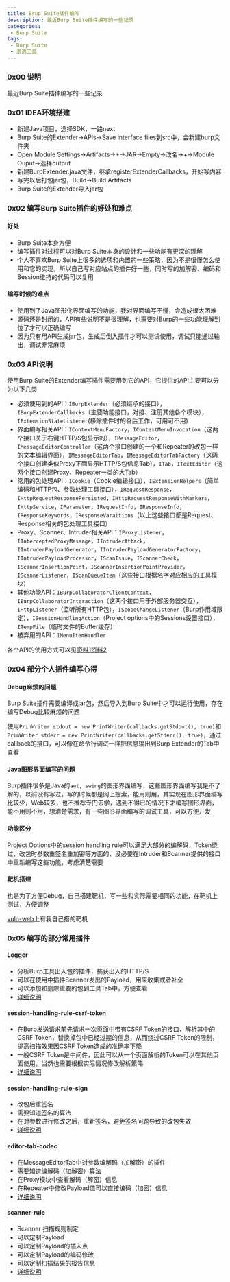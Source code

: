 ```yaml
---
title: Brup Suite插件编写
description: 最近Burp Suite插件编写的一些记录
categories:
 - Burp Suite
tags:
 - Burp Suite
 - 渗透工具
---
```


### 0x00 说明
最近Burp Suite插件编写的一些记录

### 0x01 IDEA环境搭建
* 新建Java项目，选择SDK，一路next
* Burp Suite的Extender->APIs->Save interface files到src中，会新建burp文件夹
* Open Module Settings->Artifacts->+->JAR->Empty->改名->+->Module Ouput->选择output
* 新建BurpExtender.java文件，继承registerExtenderCallbacks，开始写内容
* 写完以后打包jar包，Build->Build Artifacts
* Burp Suite的Extender导入jar包


### 0x02 编写Burp Suite插件的好处和难点
#### 好处
* Burp Suite本身方便
* 编写插件对过程可以对Burp Suite本身的设计和一些功能有更深的理解
* 个人不喜欢Burp Suite上很多的选项和内置的一些策略，因为不是很懂怎么使用和它的实现，所以自己写对应站点的插件好一些，同时写的加解密、编码和Session维持的代码可以复用

#### 编写时候的难点
* 使用到了Java图形化界面编写的功能，我对界面编写不懂，会造成很大困难
* 源码还是封闭的，API有些说明不是很理解，也需要对Burp的一些功能理解到位了才可以正确编写
* 因为只有用API生成jar包，生成后倒入插件才可以测试使用，调试只能通过输出，调试非常麻烦

### 0x03 API说明
使用Burp Suite的Extender编写插件需要用到它的API，它提供的API主要可以分为以下几类
* 必须使用到的API：`IBurpExtender`（必须继承的接口），`IBurpExtenderCallbacks`（主要功能接口，对接、注册其他各个模块），`IExtensionStateListener`(移除插件时的善后工作，可用可不用)
* 界面编写相关API：`IContextMenuFactory`，`IContextMenuInvocation`（这两个接口关于右键HTTP/S包显示的），`IMessageEditor`，`IMessageEditorController`（这两个接口创建的一个和Repeater的改包一样的文本编辑界面），`IMessageEditorTab`，`IMessageEditorTabFactory`（这两个接口创建类似Proxy下面显示HTTP/S包信息Tab），`ITab`，`ITextEditor`（这两个接口创建Proxy、Repeater一类的大Tab）
* 常用的包处理API：`ICookie`（Cookie编辑接口），`IExtensionHelpers`（简单编码和HTTP包、参数处理工具接口），`IRequestResponse`，`IHttpRequestResponsePersisted`，`IHttpRequestResponseWithMarkers`，`IHttpService`，`IParameter`，`IRequestInfo`，`IResponseInfo`，`IResponseKeywords`，`IResponseVaraitions`（以上这些接口都是Request、Response相关的包处理工具接口）
* Proxy、Scanner、Intruder相关API：`IProxyListener`，`IInterceptedProxyMessage`，`IIntruderAttack`，`IIntruderPayloadGenerator`，`IIntruderPayloadGeneratorFactory`，`IIntruderPayloadProcessor`，`IScanIssue`，`IScannerCheck`，`IScannerInsertionPoint`，`IScannerInsertionPointProvider`，`IScannerListener`，`IScanQueueItem`（这些接口根据名字对应相应的工具模块）
* 其他功能API：`IBurpCollaboratorClientContext`，`IBurpCollaboratorInteraction`（这两个接口用于外部服务器交互），`IHttpListener`（监听所有HTTP包），`IScopeChangeListener`（Burp作用域限定），`ISessionHandlingAction`（Project options中的Sessions设置接口），`ITempFile`（临时文件的Buffer缓存）
* 被弃用的API：`IMenuItemHandler`

各个API的使用方式可以见[资料1]()[资料2]()

### 0x04 部分个人插件编写心得
#### Debug麻烦的问题
Burp Suite插件需要编译成jar包，然后导入到Burp Suite中才可以运行使用，存在编写Debug比较麻烦的问题

使用`PrinWriter stdout = new PrintWriter(callbacks.getStdout(), true)`和`PrinWriter stderr = new PrintWriter(callbacks.getStderr(), true)`，通过callback的接口，可以像在命令行调试一样把信息输出到Burp Extender的Tab中查看

#### Java图形界面编写的问题
Burp插件很多是Java的`awt, swing`的图形界面编写，这些图形界面编写我是不了解的，以前没有写过，写的时候都是网上搜索，能用则用，其实现在图形界面编写比较少，Web较多，也不推荐专门去学，遇到不得已的情况下才编写图形界面，能不用则不用，想清楚需求，有一些图形界面编写的调试工具，可以方便开发

#### 功能区分
Project Options中的session handling rule可以满足大部分的编解码，Token绕过，改包时参数重签名重加密等方面的，没必要在Intruder和Scanner提供的接口中重新编写这些功能，考虑清楚需要

#### 靶机搭建
也是为了方便Debug，自己搭建靶机，写一些和实际需要相同的功能，在靶机上测试，方便调整

[vuln-web](https://github.com/milkfr/burp-extenders/tree/master/vuln-web)上有我自己搭的靶机

### 0x05 编写的部分常用插件
#### Logger
* 分析Burp工具出入包的插件，捕获出入的HTTP/S
* 可以在使用中插件Scanner发出的Payload，用来收集或者补全
* 可以添加和删除重要的包到工具Tab中，方便查看
* [详细说明](https://milkfr.github.io/burp%20suite/2018/05/21/burp-extender-logger/)

#### session-handling-rule-csrf-token
* 在Burp发送请求前先请求一次页面中带有CSRF Token的接口，解析其中的CSRF Token，替换掉包中已经过期的信息，从而绕过CSRF Token的限制，提高扫描效果因CSRF Token造成的准确率下降
* 一般CSRF Token是中间件，因此可以从一个页面解析的Token可以在其他页面使用，当然也需要根据实际情况修改解析策略
* [详细说明](https://milkfr.github.io/burp%20suite/2018/05/21/burp-extender-session-handling-rule-csrf-token/)

#### session-handling-rule-sign
* 改包后重签名
* 需要知道签名的算法
* 在对参数进行修改之后，重新签名，避免签名问题导致的改包失效
* [详细说明](https://milkfr.github.io/burp%20suite/2018/05/21/burp-extender-session-handling-rule-sign/)

#### editor-tab-codec
* 在MessageEditorTab中对参数编解码（加解密）的插件
* 需要知道编解码（加解密）算法
* 在Proxy模块中查看解码（解密）信息
* 在Repeater中修改Payload值可以直接编码（加密）信息
* [详细说明](https://milkfr.github.io/burp%20suite/2018/05/21/burp-extender-editor-tab-codec/)

#### scanner-rule
* Scanner 扫描规则制定
* 可以定制Payload
* 可以定制Payload的插入点
* 可以定制Payload的编码修改
* 可以定制扫描结果的报告信息
* [详细说明](https://milkfr.github.io/burp%20suite/2018/05/21/burp-extender-scanner-rule/)
